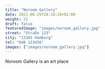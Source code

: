 ```yaml
---
title: "Noroom Gallery"
date: 2021-06-25T20:18:28+02:00
weight: 21
draft: false
featuredImage: "images/noroom_gallery.jpg"
street: "Straße 123"
city: "12345 Hamburg"
tel: "040 123456"
images: ["images/noroom_gallery.jpg"]
---
```


Noroom Gallery is an art place
